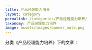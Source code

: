 ```yaml
---
title: 产品经理能力培养
layout: category
permalink: /categories/产品经理能力培养/
taxonomy: 产品经理能力培养
image: assets/images/banner_note.png
---
```


分类《产品经理能力培养》下的文章：	